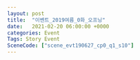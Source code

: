 ```yaml
---
layout: post
title:  "이벤트_2019여름_0화_오프닝"
date:   2021-02-20 06:00:00 +0000
categories: Event
Tags: Story Event
SceneCode: ["scene_evt190627_cp0_q1_s10"]
---
```

